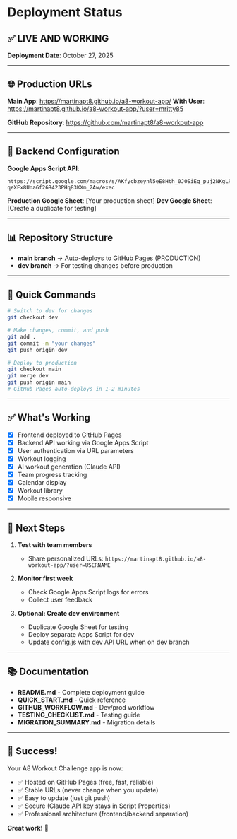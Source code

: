 # Deployment Status

## ✅ LIVE AND WORKING

**Deployment Date**: October 27, 2025

---

## 🌐 Production URLs

**Main App**: https://martinapt8.github.io/a8-workout-app/
**With User**: https://martinapt8.github.io/a8-workout-app/?user=mritty85

**GitHub Repository**: https://github.com/martinapt8/a8-workout-app

---

## 🔧 Backend Configuration

**Google Apps Script API**:
```
https://script.google.com/macros/s/AKfycbzeynl5eE8Hth_0J0SiEq_puj2NKgLPSjIzhxX_-qeXFx8Una6f26R423PHq83KXm_2Aw/exec
```

**Production Google Sheet**: [Your production sheet]
**Dev Google Sheet**: [Create a duplicate for testing]

---

## 📊 Repository Structure

- **main branch** → Auto-deploys to GitHub Pages (PRODUCTION)
- **dev branch** → For testing changes before production

---

## 🚀 Quick Commands

```bash
# Switch to dev for changes
git checkout dev

# Make changes, commit, and push
git add .
git commit -m "your changes"
git push origin dev

# Deploy to production
git checkout main
git merge dev
git push origin main
# GitHub Pages auto-deploys in 1-2 minutes
```

---

## ✅ What's Working

- [x] Frontend deployed to GitHub Pages
- [x] Backend API working via Google Apps Script
- [x] User authentication via URL parameters
- [x] Workout logging
- [x] AI workout generation (Claude API)
- [x] Team progress tracking
- [x] Calendar display
- [x] Workout library
- [x] Mobile responsive

---

## 📝 Next Steps

1. **Test with team members**
   - Share personalized URLs: `https://martinapt8.github.io/a8-workout-app/?user=USERNAME`

2. **Monitor first week**
   - Check Google Apps Script logs for errors
   - Collect user feedback

3. **Optional: Create dev environment**
   - Duplicate Google Sheet for testing
   - Deploy separate Apps Script for dev
   - Update config.js with dev API URL when on dev branch

---

## 📚 Documentation

- **README.md** - Complete deployment guide
- **QUICK_START.md** - Quick reference
- **GITHUB_WORKFLOW.md** - Dev/prod workflow
- **TESTING_CHECKLIST.md** - Testing guide
- **MIGRATION_SUMMARY.md** - Migration details

---

## 🎯 Success!

Your A8 Workout Challenge app is now:
- ✅ Hosted on GitHub Pages (free, fast, reliable)
- ✅ Stable URLs (never change when you update)
- ✅ Easy to update (just git push)
- ✅ Secure (Claude API key stays in Script Properties)
- ✅ Professional architecture (frontend/backend separation)

**Great work!** 🎉
